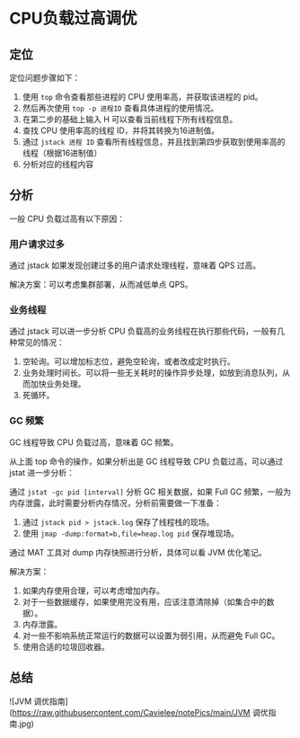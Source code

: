 

# CPU负载过高调优

## 定位

定位问题步骤如下：

1. 使用 `top` 命令查看那些进程的 CPU 使用率高，并获取该进程的 pid。
2. 然后再次使用 `top -p 进程ID` 查看具体进程的使用情况。
3. 在第二步的基础上输入 H 可以查看当前线程下所有线程信息。
4. 查找 CPU 使用率高的线程 ID，并将其转换为16进制值。
5. 通过 `jstack 进程 ID` 查看所有线程信息，并且找到第四步获取到使用率高的线程（根据16进制值）
6. 分析对应的线程内容



## 分析

一般 CPU 负载过高有以下原因：



### 用户请求过多

通过 jstack 如果发现创建过多的用户请求处理线程，意味着 QPS 过高。

解决方案：可以考虑集群部署，从而减低单点 QPS。



### 业务线程

通过 jstack 可以进一步分析 CPU 负载高的业务线程在执行那些代码，一般有几种常见的情况：

1. 空轮询。可以增加标志位，避免空轮询，或者改成定时执行。
2. 业务处理时间长。可以将一些无关耗时的操作异步处理，如放到消息队列，从而加快业务处理。
3. 死循环。



### GC 频繁

GC 线程导致 CPU 负载过高，意味着 GC 频繁。

从上面 top 命令的操作，如果分析出是 GC 线程导致 CPU 负载过高，可以通过 jstat 进一步分析：

通过 `jstat -gc pid [interval]` 分析 GC 相关数据，如果 Full GC 频繁，一般为内存泄露，此时需要分析内存情况，分析前需要做一下准备：

1. 通过 `jstack pid > jstack.log` 保存了线程栈的现场。
2. 使用 `jmap -dump:format=b,file=heap.log pid` 保存堆现场。

通过 MAT 工具对 dump 内存快照进行分析，具体可以看 JVM 优化笔记。

解决方案：

1. 如果内存使用合理，可以考虑增加内存。
2. 对于一些数据缓存，如果使用完没有用，应该注意清除掉（如集合中的数据）。
3. 内存泄露。
4. 对一些不影响系统正常运行的数据可以设置为弱引用，从而避免 Full GC。
5. 使用合适的垃圾回收器。



## 总结

![JVM 调优指南](https://raw.githubusercontent.com/Cavielee/notePics/main/JVM 调优指南.jpg)


